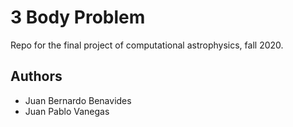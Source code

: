 # 3 Body Problem
Repo for the final project of computational astrophysics, fall 2020.

## Authors
* Juan Bernardo Benavides
* Juan Pablo Vanegas
